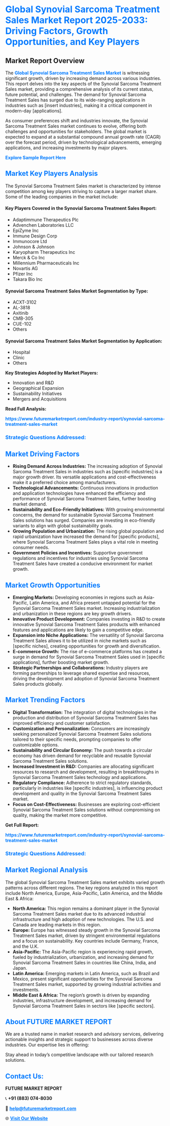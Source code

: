 <h1 style="color: #007BFF;">Global Synovial Sarcoma Treatment Sales Market Report 2025-2033: Driving Factors, Growth Opportunities, and Key Players</h1>

<section id="overview">
<h2>Market Report Overview</h2>
<p>The <a href="https://www.futuremarketreport.com/industry-report/synovial-sarcoma-treatment-sales-market" style="color: #007BFF; text-decoration: none;"><strong>Global Synovial Sarcoma Treatment Sales Market</strong></a> is witnessing significant growth, driven by increasing demand across various industries. This report delves into the key aspects of the Synovial Sarcoma Treatment Sales market, providing a comprehensive analysis of its current status, future potential, and challenges. The demand for Synovial Sarcoma Treatment Sales has surged due to its wide-ranging applications in industries such as [insert industries], making it a critical component in modern-day [applications].</p>
<p>As consumer preferences shift and industries innovate, the Synovial Sarcoma Treatment Sales market continues to evolve, offering both challenges and opportunities for stakeholders. The global market is expected to expand at a substantial compound annual growth rate (CAGR) over the forecast period, driven by technological advancements, emerging applications, and increasing investments by major players.</p>
</section>

<section id="overview">
<p><a href="https://www.futuremarketreport.com/request-sample/reportId=105132" style="color: #007BFF; text-decoration: none;"><strong>Explore Sample Report Here</strong></a></p>
</section>

<section id="key-players">
<h2 style="color: #007BFF;">Market Key Players Analysis</h2>
<p>The Synovial Sarcoma Treatment Sales market is characterized by intense competition among key players striving to capture a larger market share. Some of the leading companies in the market include:</p>
<h4>Key Players Covered in the Synovial Sarcoma Treatment Sales Report:</h4>
<ul><li>Adaptimmune Therapeutics Plc</li><li>Advenchen Laboratories LLC</li><li>EpiZyme Inc</li><li>Immune Design Corp</li><li>Immunocore Ltd</li><li>Johnson &amp; Johnson</li><li>Karyopharm Therapeutics Inc</li><li>Merck &amp; Co Inc</li><li>Millennium Pharmaceuticals Inc</li><li>Novartis AG</li><li>Pfizer Inc</li><li>Takara Bio Inc</li></ul>
<h4>Synovial Sarcoma Treatment Sales Market Segmentation by Type:</h4>
<ul><li>ACXT-3102</li><li>AL-3818</li><li>Axitinib</li><li>CMB-305</li><li>CUE-102</li><li>Others</li></ul>

<h4>Synovial Sarcoma Treatment Sales Market Segmentation by Application:</h4>
<ul><li>Hospital</li><li>Clinic</li><li>Others</li></ul>
<p><strong>Key Strategies Adopted by Market Players:</strong></p>
<ul>
<li>Innovation and R&D</li>
<li>Geographical Expansion</li>
<li>Sustainability Initiatives</li>
<li>Mergers and Acquisitions</li>
</ul>
</section>

<section>
<p><strong>Read Full Analysis: </strong></p><a href="https://www.futuremarketreport.com/industry-report/synovial-sarcoma-treatment-sales-market" style="color: #007BFF; text-decoration: none;"><strong>https://www.futuremarketreport.com/industry-report/synovial-sarcoma-treatment-sales-market</strong></a>
<h3 style="color: #007BFF;">Strategic Questions Addressed:</h3>
</section>

<section id="driving-factors">
<h2 style="color: #007BFF;">Market Driving Factors</h2>
<ul>
<li><strong>Rising Demand Across Industries:</strong> The increasing adoption of Synovial Sarcoma Treatment Sales in industries such as [specific industries] is a major growth driver. Its versatile applications and cost-effectiveness make it a preferred choice among manufacturers.</li>
<li><strong>Technological Advancements:</strong> Continuous innovations in production and application technologies have enhanced the efficiency and performance of Synovial Sarcoma Treatment Sales, further boosting market demand.</li>
<li><strong>Sustainability and Eco-Friendly Initiatives:</strong> With growing environmental concerns, the demand for sustainable Synovial Sarcoma Treatment Sales solutions has surged. Companies are investing in eco-friendly variants to align with global sustainability goals.</li>
<li><strong>Growing Population and Urbanization:</strong> The rising global population and rapid urbanization have increased the demand for [specific products], where Synovial Sarcoma Treatment Sales plays a vital role in meeting consumer needs.</li>
<li><strong>Government Policies and Incentives:</strong> Supportive government regulations and incentives for industries using Synovial Sarcoma Treatment Sales have created a conducive environment for market growth.</li>
</ul>
</section>

<section id="growth-opportunities">
<h2 style="color: #007BFF;">Market Growth Opportunities</h2>
<ul>
<li><strong>Emerging Markets:</strong> Developing economies in regions such as Asia-Pacific, Latin America, and Africa present untapped potential for the Synovial Sarcoma Treatment Sales market. Increasing industrialization and urbanization in these regions are key growth drivers.</li>
<li><strong>Innovative Product Development:</strong> Companies investing in R&D to create innovative Synovial Sarcoma Treatment Sales products with enhanced features and applications are likely to gain a competitive edge.</li>
<li><strong>Expansion into Niche Applications:</strong> The versatility of Synovial Sarcoma Treatment Sales allows it to be utilized in niche markets such as [specific niches], creating opportunities for growth and diversification.</li>
<li><strong>E-commerce Growth:</strong> The rise of e-commerce platforms has created a surge in demand for Synovial Sarcoma Treatment Sales used in [specific applications], further boosting market growth.</li>
<li><strong>Strategic Partnerships and Collaborations:</strong> Industry players are forming partnerships to leverage shared expertise and resources, driving the development and adoption of Synovial Sarcoma Treatment Sales products globally.</li>
</ul>
</section>

<section id="trending-factors">
<h2 style="color: #007BFF;">Market Trending Factors</h2>
<ul>
<li><strong>Digital Transformation:</strong> The integration of digital technologies in the production and distribution of Synovial Sarcoma Treatment Sales has improved efficiency and customer satisfaction.</li>
<li><strong>Customization and Personalization:</strong> Consumers are increasingly seeking personalized Synovial Sarcoma Treatment Sales solutions tailored to their specific needs, prompting companies to offer customizable options.</li>
<li><strong>Sustainability and Circular Economy:</strong> The push towards a circular economy has driven demand for recyclable and reusable Synovial Sarcoma Treatment Sales solutions.</li>
<li><strong>Increased Investment in R&D:</strong> Companies are allocating significant resources to research and development, resulting in breakthroughs in Synovial Sarcoma Treatment Sales technology and applications.</li>
<li><strong>Regulatory Compliance:</strong> Adherence to strict regulatory standards, particularly in industries like [specific industries], is influencing product development and quality in the Synovial Sarcoma Treatment Sales market.</li>
<li><strong>Focus on Cost-Effectiveness:</strong> Businesses are exploring cost-efficient Synovial Sarcoma Treatment Sales solutions without compromising on quality, making the market more competitive.</li>
</ul>
</section>

<section>
<p><strong>Get Full Report: </strong></p><a href="https://www.futuremarketreport.com/industry-report/synovial-sarcoma-treatment-sales-market" style="color: #007BFF; text-decoration: none;"><strong>https://www.futuremarketreport.com/industry-report/synovial-sarcoma-treatment-sales-market</strong></a>
<h3 style="color: #007BFF;">Strategic Questions Addressed:</h3>
</section>


<section id="regional-analysis">
<h2 style="color: #007BFF;">Market Regional Analysis</h2>
<p>The global Synovial Sarcoma Treatment Sales market exhibits varied growth patterns across different regions. The key regions analyzed in this report include North America, Europe, Asia-Pacific, Latin America, and the Middle East & Africa:</p>
<ul>
<li><strong>North America:</strong> This region remains a dominant player in the Synovial Sarcoma Treatment Sales market due to its advanced industrial infrastructure and high adoption of new technologies. The U.S. and Canada are leading markets in this region.</li>
<li><strong>Europe:</strong> Europe has witnessed steady growth in the Synovial Sarcoma Treatment Sales market, driven by stringent environmental regulations and a focus on sustainability. Key countries include Germany, France, and the U.K.</li>
<li><strong>Asia-Pacific:</strong> The Asia-Pacific region is experiencing rapid growth, fueled by industrialization, urbanization, and increasing demand for Synovial Sarcoma Treatment Sales in countries like China, India, and Japan.</li>
<li><strong>Latin America:</strong> Emerging markets in Latin America, such as Brazil and Mexico, present significant opportunities for the Synovial Sarcoma Treatment Sales market, supported by growing industrial activities and investments.</li>
<li><strong>Middle East & Africa:</strong> The region’s growth is driven by expanding industries, infrastructure development, and increasing demand for Synovial Sarcoma Treatment Sales in sectors like [specific sectors].</li>
</ul>
</section>

<footer>
<h2 style="color: #007BFF;">About FUTURE MARKET REPORT</h2>
<p>We are a trusted name in market research and advisory services, delivering actionable insights and strategic support to businesses across diverse industries. Our expertise lies in offering:</p>

<p>Stay ahead in today’s competitive landscape with our tailored research solutions.</p>

<h2 style="color: #007BFF;">Contact Us:</h2>
<p><strong>FUTURE MARKET REPORT</strong></p>
<p>📞 <strong>+91 (883) 074-8030</strong></p>
<p>📧 <strong><a href="mailto:help@futuremarketreport.com" style="color: #007BFF;">help@futuremarketreport.com</a></strong></p>
<p>🌐 <strong><a href="https://www.futuremarketreport.com/" style="color: #007BFF;">Visit Our Website</a></strong></p>
</footer>